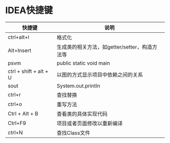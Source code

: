 # IDEA快捷键

| 快捷键                 | 说明                                          |
| ---------------------- | --------------------------------------------- |
| ctrl+alt+l             | 格式化                                        |
| Alt+Insert             | 生成类的相关方法，如getter/setter，构造方法等 |
| psvm                   | public static void main                       |
| ctrl + shift + alt + U | 以图的方式显示项目中依赖之间的关系            |
| sout                   | System.out.println                            |
| ctrl+r                 | 查找替换                                      |
| ctrl+o                 | 重写方法                                      |
| Ctrl + Alt + B         | 查看类的具体实现代码                          |
| Ctrl+F9                | 项目或者页面修改以重新编译                    |
| ctrl+N                 | 查找Class文件                                 |



